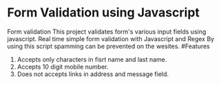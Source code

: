 # Form Validation using Javascript
Form validation
This project validates form's various input fields using javascript.
Real time simple form validation with Javascript and Regex
By using this script spamming can be prevented on the wesites.
#Features
1. Accepts only characters in fisrt name and last name.
2. Accepts 10 digit mobile number.
3. Does not accepts links in address and message field.
